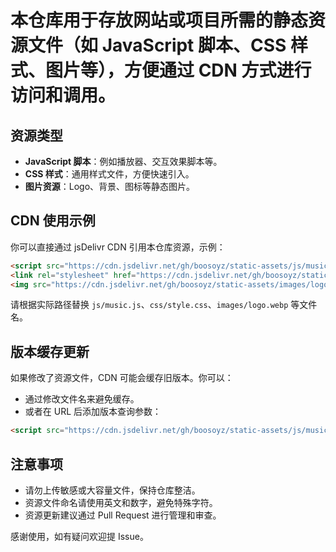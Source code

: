 # 本仓库用于存放网站或项目所需的静态资源文件（如 JavaScript 脚本、CSS 样式、图片等），方便通过 CDN 方式进行访问和调用。

## 资源类型

- **JavaScript 脚本**：例如播放器、交互效果脚本等。
- **CSS 样式**：通用样式文件，方便快速引入。
- **图片资源**：Logo、背景、图标等静态图片。

## CDN 使用示例

你可以直接通过 jsDelivr CDN 引用本仓库资源，示例：

```html
<script src="https://cdn.jsdelivr.net/gh/boosoyz/static-assets/js/music.js"></script>
<link rel="stylesheet" href="https://cdn.jsdelivr.net/gh/boosoyz/static-assets/css/style.css" />
<img src="https://cdn.jsdelivr.net/gh/boosoyz/static-assets/images/logo.webp" alt="Logo" />
```

请根据实际路径替换 `js/music.js`、`css/style.css`、`images/logo.webp` 等文件名。

## 版本缓存更新

如果修改了资源文件，CDN 可能会缓存旧版本。你可以：

- 通过修改文件名来避免缓存。
- 或者在 URL 后添加版本查询参数：

```html
<script src="https://cdn.jsdelivr.net/gh/boosoyz/static-assets/js/music.js?v=1.0.2"></script>
```

## 注意事项

- 请勿上传敏感或大容量文件，保持仓库整洁。
- 资源文件命名请使用英文和数字，避免特殊字符。
- 资源更新建议通过 Pull Request 进行管理和审查。

感谢使用，如有疑问欢迎提 Issue。
